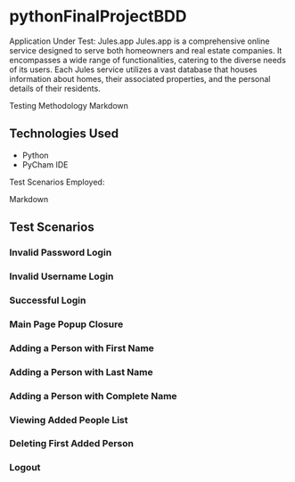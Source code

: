 # pythonFinalProjectBDD

Application Under Test: Jules.app
Jules.app is a comprehensive online service designed to serve both homeowners and real estate companies. It encompasses a wide range of functionalities, catering to the diverse needs of its users. Each Jules service utilizes a vast database that houses information about homes, their associated properties, and the personal details of their residents.

Testing Methodology
Markdown
## Technologies Used

* Python
* PyCham IDE

Test Scenarios Employed:

Markdown
## Test Scenarios

### Invalid Password Login
### Invalid Username Login
### Successful Login
### Main Page Popup Closure
### Adding a Person with First Name
### Adding a Person with Last Name
### Adding a Person with Complete Name
### Viewing Added People List
### Deleting First Added Person
### Logout